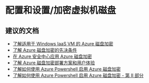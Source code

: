 <properties
    pageTitle="configuration and setup/encrypt virtual machine disk"
    description="配置和设置/加密虚拟机磁盘"
    service="microsoft.compute"
    resource="virtualmachines"
    authors="scottazure"
    displayOrder=""
    selfHelpType="generic"
    supportTopicIds="32518038"
    resourceTags="linux, redhat"
    productPesIds="15571"
    cloudEnvironments="public"
/>

# <a name="configuration-and-setupencrypt-virtual-machine-disk"></a>配置和设置/加密虚拟机磁盘

## <a name="recommended-documents"></a>**建议的文档**
* [了解适用于 Windows IaaS VM 的 Azure 磁盘加密](https://docs.microsoft.com/azure/virtual-machines/virtual-machines-linux-troubleshoot-deployment-new-vm?toc=%2fazure%2fvirtual-machines%2flinux%2ftoc.json)<br>
* [了解 Azure 磁盘加密的先决条件](https://docs.microsoft.com/azure/security/azure-security-disk-encryption?toc=%2fazure%2fvirtual-machines%2flinux%2ftoc.json#prerequisites)<br>
* [在 Azure 安全中心应用 Azure 磁盘加密](https://docs.microsoft.com/azure/security-center/security-center-apply-disk-encryption)<br>
* [了解 Azure 磁盘加密部署方案和用户体验](https://docs.microsoft.com/azure/security/azure-security-disk-encryption?toc=%2fazure%2fvirtual-machines%2flinux%2ftoc.json#disk-encryption-deployment-scenarios-and-user-experiences)<br>
* [了解如何使用 Azure Powershell 启用 Azure 磁盘加密](http://blogs.msdn.com/b/azuresecurity/archive/2015/11/16/explore-azure-disk-encryption-with-azure-powershell.aspx)<br>
* [了解如何使用 Azure Powershell 启用 Azure 磁盘加密 - 第 II 部分](http://blogs.msdn.com/b/azuresecurity/archive/2015/11/21/explore-azure-disk-encryption-with-azure-powershell-part-2.aspx)<br>





